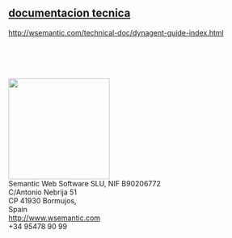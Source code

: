 <a href="http://wsemantic.com/technical-doc/dynagent-guide-index.html"><h2>documentacion tecnica</h2>
http://wsemantic.com/technical-doc/dynagent-guide-index.html</a>
<br> 

<br><br><br><br>
<img src="http://wsemantic.com/resources/images/wsemantic-logo.png" width="200"/>
<br>
Semantic Web Software SLU, NIF B90206772<br>
C/Antonio Nebrija 51<br>
CP 41930 Bormujos, <br>
Spain <br>
http://www.wsemantic.com<br>
+34 95478 90 99
